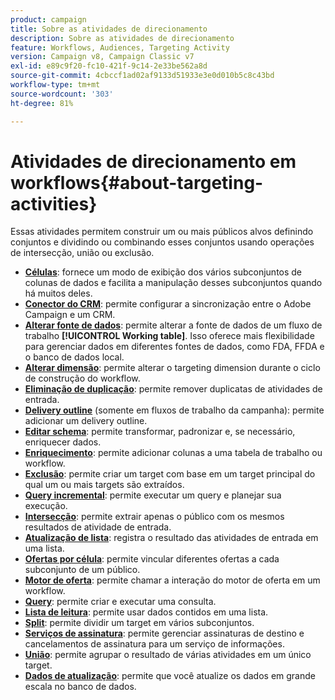 ```yaml
---
product: campaign
title: Sobre as atividades de direcionamento
description: Sobre as atividades de direcionamento
feature: Workflows, Audiences, Targeting Activity
version: Campaign v8, Campaign Classic v7
exl-id: e89c9f20-fc10-421f-9c14-2e33be562a8d
source-git-commit: 4cbccf1ad02af9133d51933e3e0d010b5c8c43bd
workflow-type: tm+mt
source-wordcount: '303'
ht-degree: 81%

---
```


# Atividades de direcionamento em workflows{#about-targeting-activities}

Essas atividades permitem construir um ou mais públicos alvos definindo conjuntos e dividindo ou combinando esses conjuntos usando operações de intersecção, união ou exclusão.

* **[Células](cells.md)**: fornece um modo de exibição dos vários subconjuntos de colunas de dados e facilita a manipulação desses subconjuntos quando há muitos deles.
* **[Conector do CRM](crm-connector.md)**: permite configurar a sincronização entre o Adobe Campaign e um CRM.
* **[Alterar fonte de dados](change-data-source.md)**: permite alterar a fonte de dados de um fluxo de trabalho **[!UICONTROL Working table]**. Isso oferece mais flexibilidade para gerenciar dados em diferentes fontes de dados, como FDA, FFDA e o banco de dados local.
* **[Alterar dimensão](change-dimension.md)**: permite alterar o targeting dimension durante o ciclo de construção do workflow.
* **[Eliminação de duplicação](deduplication.md)**: permite remover duplicatas de atividades de entrada.
* **[Delivery outline](delivery-outline.md)** (somente em fluxos de trabalho da campanha): permite adicionar um delivery outline.
* **[Editar schema](edit-schema.md)**: permite transformar, padronizar e, se necessário, enriquecer dados.
* **[Enriquecimento](enrichment.md)**: permite adicionar colunas a uma tabela de trabalho ou workflow.
* **[Exclusão](exclusion.md)**: permite criar um target com base em um target principal do qual um ou mais targets são extraídos.
* **[Query incremental](incremental-query.md)**: permite executar um query e planejar sua execução.
* **[Intersecção](intersection.md)**: permite extrair apenas o público com os mesmos resultados de atividade de entrada.
* **[Atualização de lista](list-update.md)**: registra o resultado das atividades de entrada em uma lista.
* **[Ofertas por célula](offers-by-cell.md)**: permite vincular diferentes ofertas a cada subconjunto de um público.
* **[Motor de oferta](offer-engine.md)**: permite chamar a interação do motor de oferta em um workflow.
* **[Query](query.md)**: permite criar e executar uma consulta.
* **[Lista de leitura](read-list.md)**: permite usar dados contidos em uma lista.
* **[Split](split.md)**: permite dividir um target em vários subconjuntos.
* **[Serviços de assinatura](subscription-services.md)**: permite gerenciar assinaturas de destino e cancelamentos de assinatura para um serviço de informações.
* **[União](union.md)**: permite agrupar o resultado de várias atividades em um único target.
* **[Dados de atualização](update-data.md)**: permite que você atualize os dados em grande escala no banco de dados.
